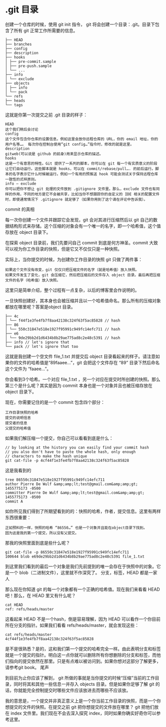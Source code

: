 # .git 目录

创建一个仓库的时候，使用 git init 指令， git 将会创建一个目录：.git。目录下包含了所有 git 正常工作所需要的信息。

    ├── HEAD
    ├── branches
    ├── config
    ├── description
    ├── hooks
    │ ├── pre-commit.sample
    │ ├── pre-push.sample
    │ └── ...
    ├── info
    │ └── exclude
    ├── objects
    │ ├── info
    │ └── pack
    └── refs
    ├── heads
    └── tags

这就是你第一次提交之前 .git 目录的样子：

    HEAD
    这个我们稍后会讨论
    config
    这个文件包含你仓库的设置信息。例如这里会放你远程仓库的 URL，你的 email 地址，你的用户名等…。 每次你在控制台使用“git config…”指令时，修改的就是这里。
    description
    gitweb(可以说是 github 的前身)用来显示仓库的描述。
    hooks
    这是一个有意思的特性。Git 提供了一系列的脚本，你可以在 git 每一个有实质意义的阶段让它们自动运行。这些脚本就是 hooks，可以在 commit/rebase/pull…. 的前后运行。脚本的名字表示它什么时候被运行。例如一个有用的预推送 hook 可能会测试关于保持远程仓库一致性的式样原则。
    info — exclude
    你可以把你不想让 git 处理的文件放到 .gitignore 文件里。那么，exclude 文件也有同样的作用，不同的地方是它不会被共享，比如当你不想跟踪你的自定义的 IDE 相关的配置文件时，即使通常情况下 .gitignore 就足够了（如果你用到了这个请在评论中告诉我）。

commit 的真相

每一次你创建一个文件并跟踪它会发现，git 会对其进行压缩然后以 git 自己的数据结构形式来存储。这个压缩的对象会有一个唯一的名字，即一个哈希值，这个值存放在 object 目录下。

在探索 object 目录前，我们先要问自己 commit 到底是何方神圣。commit 大致可以视为你工作目录的快照，但是它又不仅仅只是一种快照。

实际上，当你提交的时候，为创建你工作目录的快照 git 只做了两件事：

    如果这个文件没有改变，git 仅仅只把压缩文件的名字（就是哈希值）放入快照。
    如果文件发生了变化，git 会压缩它，然后把压缩后的文件存入 object 目录。最后再把压缩文件的名字（哈希值）放入快照。

这里只是简单介绍，整个过程有一点复杂，以后的博客里会作说明的。

一旦快照创建好，其本身也会被压缩并且以一个哈希值命名。那么所有的压缩对象都放在哪里呢？答案是object 目录。

    ├── 4c
    │ └── f44f1e3fe4fb7f8aa42138c324f63f5ac85828 // hash
    ├── 86
    │ └── 550c31847e518e1927f95991c949fc14efc711 // hash
    ├── e6
    │ └── 9de29bb2d1d6434b8b29ae775ad8c2e48c5391 // hash
    ├── info // let's ignore that
    └── pack // let's ignore that too

这就是我创建一个空文件 file_1.txt 并提交后 object 目录看起来的样子。请注意如果你的文件的哈希值是“89faaee…”，git 会把这个文件存在 “89” 目录下然后命名这个文件为 “faaee…”。

你会看到3个哈希。一个对应 file_1.txt ，另一个对应在提交时所创建的快照。那么第三个是什么呢？其实是因为 commit 本身也是一个对象并且也被压缩存放在 object 目录下。

现在，你需要记住的是一个 commit 包含四个部分：

    工作目录快照的哈希
    提交的说明信息
    提交者的信息
    父提交的哈希值

如果我们解压缩一个提交，你自己可以看看到底是什么：

    // by looking at the history you can easily find your commit hash
    // you also don't have to paste the whole hash, only enough    
    // characters to make the hash unique
    git cat-file -p 4cf44f1e3fe4fb7f8aa42138c324f63f5ac85828

这是我看到的

    tree 86550c31847e518e1927f95991c949fc14efc711
    author Pierre De Wulf &amp;amp;lt;test@gmail.com&amp;amp;gt; 1455775173 -0500
    committer Pierre De Wulf &amp;amp;lt;test@gmail.com&amp;amp;gt; 1455775173 -0500
    commit A

如你所见我们得到了所期望看到的的：快照的哈希，作者，提交信息。这里有两样东西很重要：

    正如预料的一样，快照的哈希 “86550…” 也是一个对象并且能在object目录下找到。
    因为这是我的第一个提交，所以没有父提交。

那我的快照里面到底是些什么呢？

    git cat-file -p 86550c31847e518e1927f95991c949fc14efc711
    100644 blob e69de29bb2d1d6434b8b29ae775ad8c2e48c5391 file_1.txt

到这里我们看到的最后一个对象是我们先前提到的唯一会存在于快照中的对象。它是一个 blob（二进制文件），这里就不作深究了。
分支，标签，HEAD 都是一家人

那么现在你知道 git 的每一个对象都有一个正确的哈希值。现在我们来看看 HEAD 吧！那么，在 HEAD 里又有什么呢？

    cat HEAD
    ref: refs/heads/master

这看起来 HEAD 不是一个hash，倒是容易理解，因为 HEAD 可以看作一个你目前所在分支的指针。如果我们看看 refs/heads/master，就会发现这些：

    cat refs/heads/master
    4cf44f1e3fe4fb7f8aa42138c324f63f5ac85828

是不是很熟悉？是的，这和我们第一个提交的哈希完全一样。由此表明分支和标签就是一个提交的指针。明白这一点你就可以删除所有你想删除的分支和标签，而他们指向的提交依然在那里。只是有点难以被访问到。如果你想对这部分了解更多，请参考git book。
尾声

到目前为止你应该了解到， git 所做的事就是当你提交的时候“压缩”当前的工作目录，同时将其和其他一些信息一并存入 objects 目录。但是如果你足够了解 git 的话，你就能完全控制提交时哪些文件应该放进去而哪些不应该放。

我的意思是，一个提交并非真正意义上是一个你当前工作目录的快照，而是一个你想提交的文件的快照。在提交之前 git 把你想提交的文件放在哪里？ git 把他们放在 index 文件里。我们现在不会去深入探究 index，同时如果你确实好奇你可以参考这里。

